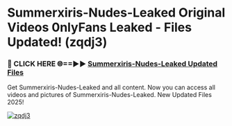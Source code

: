 # Summerxiris-Nudes-Leaked Original Videos 0nlyFans Leaked - Files Updated! (zqdj3)

<h3>🔴 CLICK HERE 🌐==►► <a href="https://tinyurl.com/yrmya6cz" rel="nofollow">Summerxiris-Nudes-Leaked Updated Files</a></h3>

Get Summerxiris-Nudes-Leaked and all content. Now you can access all videos and pictures of Summerxiris-Nudes-Leaked. New Updated Files 2025!

[![zqdj3](https://i.imgur.com/FMdXYCs.gif)](https://tinyurl.com/yrmya6cz)
